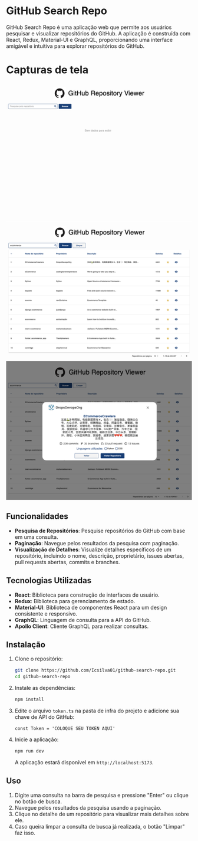 # GitHub Search Repo

GitHub Search Repo é uma aplicação web que permite aos usuários pesquisar e visualizar repositórios do GitHub. A aplicação é construída com React, Redux, Material-UI e GraphQL, proporcionando uma interface amigável e intuitiva para explorar repositórios do GitHub.

# Capturas de tela

<img src="/public/imgREADME/emptyImg.png" alt="Github logo"/>
<img src="/public/imgREADME/tableImg.png" alt="Github logo"/>
<img src="/public/imgREADME/ModalImg.png" alt="Github logo"/>

## Funcionalidades

- **Pesquisa de Repositórios**: Pesquise repositórios do GitHub com base em uma consulta.
- **Paginação**: Navegue pelos resultados da pesquisa com paginação.
- **Visualização de Detalhes**: Visualize detalhes específicos de um repositório, incluindo o nome, descrição, proprietário, issues abertas, pull requests abertas, commits e branches.

## Tecnologias Utilizadas

- **React**: Biblioteca para construção de interfaces de usuário.
- **Redux**: Biblioteca para gerenciamento de estado.
- **Material-UI**: Biblioteca de componentes React para um design consistente e responsivo.
- **GraphQL**: Linguagem de consulta para a API do GitHub.
- **Apollo Client**: Cliente GraphQL para realizar consultas.

## Instalação

1. Clone o repositório:

   ```bash
   git clone https://github.com/Icsilva01/github-search-repo.git
   cd github-search-repo
   ```

2. Instale as dependências:

   ```bash
   npm install
   ```

3. Edite o arquivo `token.ts` na pasta de infra do projeto e adicione sua chave de API do GitHub:

   ```plaintext
   const Token = 'COLOQUE SEU TOKEN AQUI'
   ```

4. Inicie a aplicação:

   ```bash
   npm run dev
   ```

   A aplicação estará disponível em `http://localhost:5173`.

## Uso

1. Digite uma consulta na barra de pesquisa e pressione "Enter" ou clique no botão de busca.
2. Navegue pelos resultados da pesquisa usando a paginação.
3. Clique no detalhe de um repositório para visualizar mais detalhes sobre ele.
4. Caso queira limpar a consulta de busca já realizada, o botão "Limpar" faz isso.